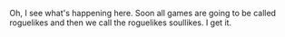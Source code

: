 Oh, I see what's happening here. Soon all games are going to be called roguelikes and then we call the roguelikes soullikes. I get it.